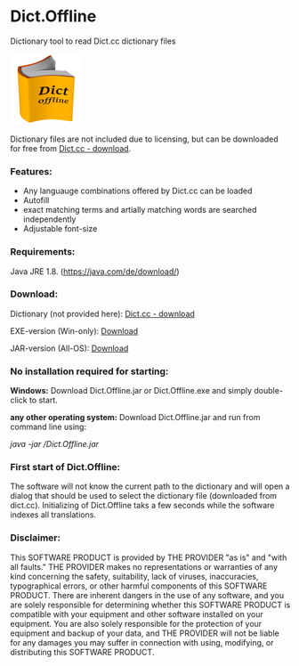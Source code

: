 # Dict.Offline
Dictionary tool to read Dict.cc dictionary files

![Dict.Offline-Logo](DictOffline_small.png)

Dictionary files are not included due to licensing, but can be downloaded for free from 
[Dict.cc - download](https://www.dict.cc/?s=about%3Awordlist&l=e).

### Features:
- Any languauge combinations offered by Dict.cc can be loaded
- Autofill
- exact matching terms and artially matching words are searched independently
- Adjustable font-size

### Requirements:
Java JRE 1.8. (https://java.com/de/download/)

### Download:
Dictionary (not provided here): [Dict.cc - download](https://www.dict.cc/?s=about%3Awordlist&l=e)

EXE-version (Win-only): [Download](https://github.com/michaelgoetze/Dict.Offline/raw/master/Dict.Offline.exe)

JAR-version (All-OS): [Download](https://github.com/michaelgoetze/Dict.Offline/raw/master/Dict.Offline.jar)

### No installation required for starting:
**Windows:**  Download Dict.Offline.jar or Dict.Offline.exe and simply double-click to start. 

**any other operating system:**  Download Dict.Offline.jar and run from command line using:

*java -jar <PATH-TO-FILE>/Dict.Offline.jar*

### First start of Dict.Offline:
The software will not know the current path to the dictionary and will open a dialog that should be used to select the dictionary file (downloaded from dict.cc). Initializing of Dict.Offline taks a few seconds while the software indexes all translations.

### Disclaimer:
This SOFTWARE PRODUCT is provided by THE PROVIDER "as is" and "with all faults." THE PROVIDER makes no representations or warranties of any kind concerning the safety, suitability, lack of viruses, inaccuracies, typographical errors, or other harmful components of this SOFTWARE PRODUCT. There are inherent dangers in the use of any software, and you are solely responsible for determining whether this SOFTWARE PRODUCT is compatible with your equipment and other software installed on your equipment. You are also solely responsible for the protection of your equipment and backup of your data, and THE PROVIDER will not be liable for any damages you may suffer in connection with using, modifying, or distributing this SOFTWARE PRODUCT.
